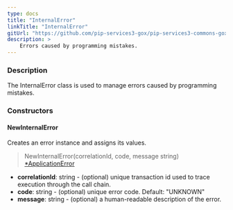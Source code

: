 ```yaml
---
type: docs
title: "InternalError"
linkTitle: "InternalError"
gitUrl: "https://github.com/pip-services3-gox/pip-services3-commons-gox"
description: >
    Errors caused by programming mistakes.
---
```


### Description

The InternalError class is used to manage errors caused by programming mistakes.

### Constructors

#### NewInternalError
Creates an error instance and assigns its values.

> NewInternalError(correlationId, code, message string) [*ApplicationError](../application_error)

- **correlationId**: string - (optional) unique transaction id used to trace execution through the call chain.
- **code**: string - (optional) unique error code. Default: "UNKNOWN"
- **message**: string - (optional) a human-readable description of the error.

